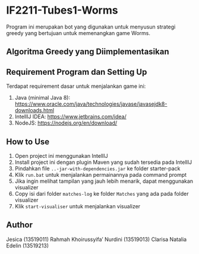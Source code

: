# IF2211-Tubes1-Worms

Program ini merupakan bot yang digunakan untuk menyusun strategi greedy yang bertujuan untuk memenangkan game Worms.

## Algoritma Greedy yang Diimplementasikan
<blablabla>

## Requirement Program dan Setting Up
Terdapat requirement dasar untuk menjalankan game ini:
1. Java (minimal Java 8): https://www.oracle.com/java/technologies/javase/javasejdk8-downloads.html
2. IntellIJ IDEA: https://www.jetbrains.com/idea/
3. NodeJS: https://nodejs.org/en/download/

## How to Use
1. Open project ini menggunakan IntellIJ
2. Install project ini dengan plugin Maven yang sudah tersedia pada IntellIJ
3. Pindahkan file `..-jar-with-dependencies.jar` ke folder starter-pack
4. Klik `run.bat` untuk menjalankan permainannya pada command prompt
5. Jika ingin melihat tampilan yang jauh lebih menarik, dapat menggunakan visualizer
6. Copy isi dari folder `matches-log` ke folder `Matches` yang ada pada folder visualizer
7. Klik `start-visualiser` untuk menjalankan visualizer

## Author
Jesica (13519011)
Rahmah Khoirussyifa’ Nurdini (13519013)
Clarisa Natalia Edelin (13519213)
